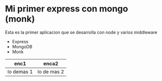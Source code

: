# Mi primer express con mongo (monk)

Esta es la primer aplicacion que se desarrolla con node y varios middleware

- Express
- MongoDB
- Monk

|enc1|enca2|
|-|-|
|lo demas 1|lo de mas 2|